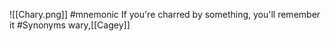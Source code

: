 ![[Chary.png]]
#mnemonic If you're charred by something, you'll remember it
#Synonyms wary,[[Cagey]]